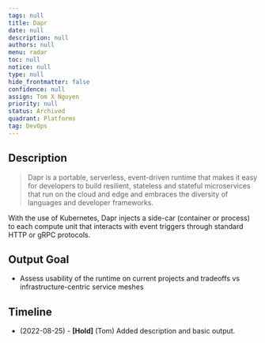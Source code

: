 ```yaml
---
tags: null
title: Dapr
date: null
description: null
authors: null
menu: radar
toc: null
notice: null
type: null
hide_frontmatter: false
confidence: null
assign: Tom X Nguyen
priority: null
status: Archived
quadrant: Platforms
tag: DevOps
---
```


## Description

> Dapr is a portable, serverless, event-driven runtime that makes it easy for developers to build resilient, stateless and stateful microservices that run on the cloud and edge and embraces the diversity of languages and developer frameworks.

With the use of Kubernetes, Dapr injects a side-car (container or process) to each compute unit that interacts with event triggers through standard HTTP or gRPC protocols.

## Output Goal

* Assess usability of the runtime on current projects and tradeoffs vs infrastructure-centric service meshes

## Timeline

* (2022-08-25) - **[Hold]** (Tom) Added description and basic output.